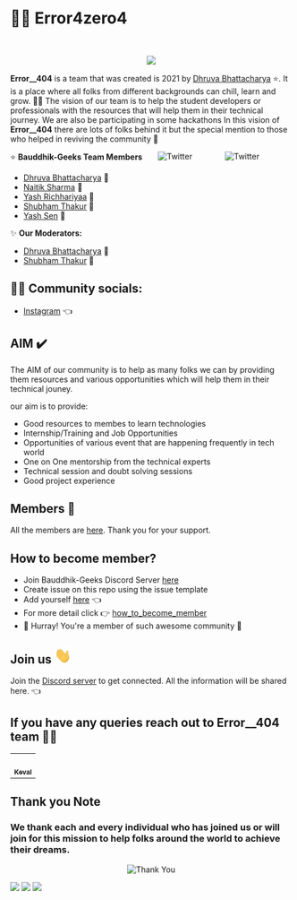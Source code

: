 # 👨‍🎓 Error4zero4 

<br>
<p align="center">
  <img align="top" src="https://user-images.githubusercontent.com/71749153/145678444-40650a1b-c382-463b-bc22-df28c6f9c262.gif">

**Error__404** is a team that was created is 2021 by [Dhruva Bhattacharya](https://github.com/dhruvaop) ⭐. It is a place where all folks from different backgrounds can chill, learn and grow. 👨‍🎓
The vision of our team is to help the student developers or professionals with the resources that will help them in their technical journey. We are also be participating in some hackathons In this vision of **Error__404** there are lots of folks behind it but the special mention to those who helped in reviving the community 👨‍

<a href="https://www.instagram.com/error_4zero4/" target="_blank"><img src="https://upload.wikimedia.org/wikipedia/commons/thumb/e/e7/Instagram_logo_2016.svg/768px-Instagram_logo_2016.svg.png" height="120px" width="120px" alt="Twitter" align="right"></a>
<a href="https://twitter.com/" target="_blank"><img src="https://cdn2.iconfinder.com/data/icons/social-media-2199/64/social_media_isometric_6-twitter-512.png" height="120px" width="120px" alt="Twitter" align="right"></a>

⭐ **Bauddhik-Geeks Team Members**

-   [Dhruva Bhattacharya](https://github.com/dhruvaop) 💬
-   [Naitik Sharma](https://github.com/Naitik234) 💬
-   [Yash Richhariyaa](https://github.com/yashrichhariyaa) 💬
-   [Shubham Thakur](https://github.com/shubham-31-thakur) 💬
-   [Yash Sen](https://github.com/yash31-sen) 💬


✨ **Our Moderators:**
  
-   [Dhruva Bhattacharya](https://github.com/dhruvaop) 💬
-   [Shubham Thakur](https://github.com/shubham-31-thakur) 💬



## 👨‍🎓 Community socials:
   
-   [Instagram](https://www.instagram.com/error_4zero4/) 👈

## AIM ✔️

The AIM of our community is to help as many folks we can by providing them resources and various opportunities which will help them in their technical jouney.

our aim is to provide:

-   Good resources to membes to learn technologies
-   Internship/Training and Job Opportunities
-   Opportunities of various event that are happening frequently in tech world
-   One on One mentorship from the technical experts
-   Technical session and doubt solving sessions
-   Good project experience

## Members 👨‍

All the members are [here](https://github.com/Bauddhik-Geeks/Welcome-to-Bauddhik-Geeks/blob/main/Members.md). Thank you for your support.

## How to become member?

-   Join Bauddhik-Geeks Discord Server [here](https://discord.gg/atzZYdNMDF)
-   Create issue on this repo using the issue template
-   Add yourself [here](https://github.com/Bauddhik-Geeks/Welcome-to-Bauddhik-Geeks/blob/main/Members.md) 👈
-   For more detail click 👉 [how_to_become_member](https://github.com/Bauddhik-Geeks/Welcome-to-Bauddhik-Geeks/blob/main/How_to_become_member.md)
-   🎊 Hurray! You're a member of such awesome community 🎉

## Join us <img src="https://raw.githubusercontent.com/ABSphreak/ABSphreak/master/gifs/Hi.gif" width="30px">

Join the [Discord server](https://discord.gg/j9WeNgaPpC) to get connected. All the information will be shared here. 👈

<!--   Add members data here -->

## If you have any queries reach out to Error__404 team 👨‍🎓

<table>
  <tr>
    <td align="center"><a href="https://github.com/dhruvaop"><img src="https://avatars.githubusercontent.com/u/71749153?s=400&u=84276919c34e11f26f280384ea412a2433ffb3a2&v=4" width="100px;" alt=""/><br /><sub><b>Keval</b></sub></a></td>
    

  </tr>
</table>
   

## Thank you Note

### We thank each and every individual who has joined us or will join for this mission to help folks around the world to achieve their dreams.

<p align="center">
  <img alt="Thank You" width="250px" src="https://user-images.githubusercontent.com/71749153/145679154-f8afe5b8-7034-44af-b354-9dccc614868e.gif">
   <br>


<!-- badges here -->

![](https://img.shields.io/github/repo-size/Error4zero4/.github)
<img src="https://visitor-badge.laobi.icu/badge?page_id=Error4zero4">
<img src="https://badges.frapsoft.com/os/v1/open-source.svg?v=103">
